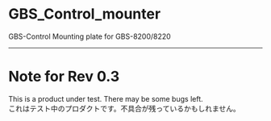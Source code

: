 # GBS_Control_mounter
GBS-Control Mounting plate for GBS-8200/8220

----
# Note for Rev 0.3
This is a product under test. There may be some bugs left.  
これはテスト中のプロダクトです。不具合が残っているかもしれません。  


